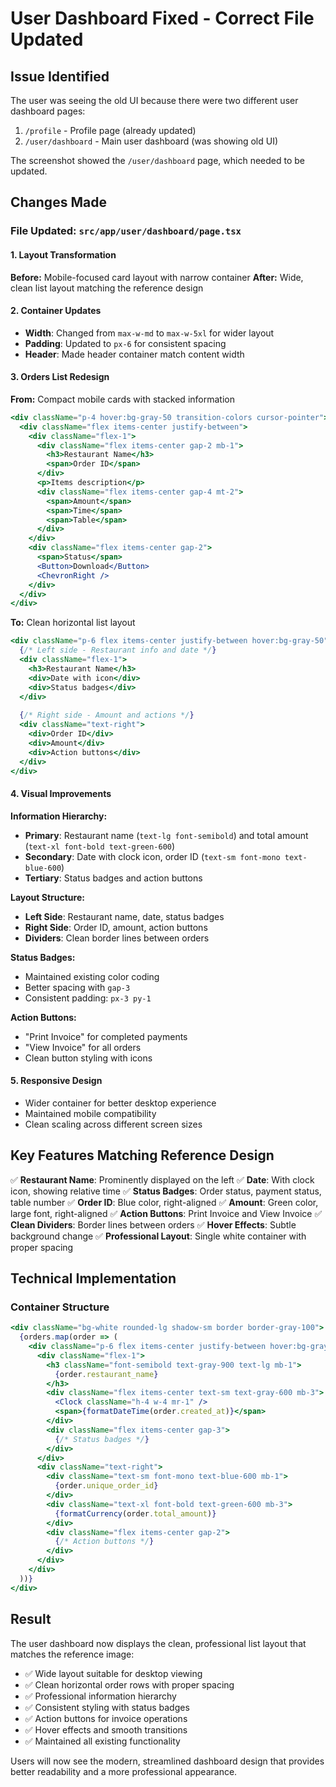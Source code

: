 # User Dashboard Fixed - Correct File Updated

## Issue Identified
The user was seeing the old UI because there were two different user dashboard pages:
1. `/profile` - Profile page (already updated)
2. `/user/dashboard` - Main user dashboard (was showing old UI)

The screenshot showed the `/user/dashboard` page, which needed to be updated.

## Changes Made

### File Updated: `src/app/user/dashboard/page.tsx`

#### 1. Layout Transformation
**Before:** Mobile-focused card layout with narrow container
**After:** Wide, clean list layout matching the reference design

#### 2. Container Updates
- **Width**: Changed from `max-w-md` to `max-w-5xl` for wider layout
- **Padding**: Updated to `px-6` for consistent spacing
- **Header**: Made header container match content width

#### 3. Orders List Redesign

**From:** Compact mobile cards with stacked information
```jsx
<div className="p-4 hover:bg-gray-50 transition-colors cursor-pointer">
  <div className="flex items-center justify-between">
    <div className="flex-1">
      <div className="flex items-center gap-2 mb-1">
        <h3>Restaurant Name</h3>
        <span>Order ID</span>
      </div>
      <p>Items description</p>
      <div className="flex items-center gap-4 mt-2">
        <span>Amount</span>
        <span>Time</span>
        <span>Table</span>
      </div>
    </div>
    <div className="flex items-center gap-2">
      <span>Status</span>
      <Button>Download</Button>
      <ChevronRight />
    </div>
  </div>
</div>
```

**To:** Clean horizontal list layout
```jsx
<div className="p-6 flex items-center justify-between hover:bg-gray-50">
  {/* Left side - Restaurant info and date */}
  <div className="flex-1">
    <h3>Restaurant Name</h3>
    <div>Date with icon</div>
    <div>Status badges</div>
  </div>
  
  {/* Right side - Amount and actions */}
  <div className="text-right">
    <div>Order ID</div>
    <div>Amount</div>
    <div>Action buttons</div>
  </div>
</div>
```

#### 4. Visual Improvements

**Information Hierarchy:**
- **Primary**: Restaurant name (`text-lg font-semibold`) and total amount (`text-xl font-bold text-green-600`)
- **Secondary**: Date with clock icon, order ID (`text-sm font-mono text-blue-600`)
- **Tertiary**: Status badges and action buttons

**Layout Structure:**
- **Left Side**: Restaurant name, date, status badges
- **Right Side**: Order ID, amount, action buttons
- **Dividers**: Clean border lines between orders

**Status Badges:**
- Maintained existing color coding
- Better spacing with `gap-3`
- Consistent padding: `px-3 py-1`

**Action Buttons:**
- "Print Invoice" for completed payments
- "View Invoice" for all orders
- Clean button styling with icons

#### 5. Responsive Design
- Wider container for better desktop experience
- Maintained mobile compatibility
- Clean scaling across different screen sizes

## Key Features Matching Reference Design

✅ **Restaurant Name**: Prominently displayed on the left
✅ **Date**: With clock icon, showing relative time
✅ **Status Badges**: Order status, payment status, table number
✅ **Order ID**: Blue color, right-aligned
✅ **Amount**: Green color, large font, right-aligned
✅ **Action Buttons**: Print Invoice and View Invoice
✅ **Clean Dividers**: Border lines between orders
✅ **Hover Effects**: Subtle background change
✅ **Professional Layout**: Single white container with proper spacing

## Technical Implementation

### Container Structure
```jsx
<div className="bg-white rounded-lg shadow-sm border border-gray-100">
  {orders.map(order => (
    <div className="p-6 flex items-center justify-between hover:bg-gray-50 border-b">
      <div className="flex-1">
        <h3 className="font-semibold text-gray-900 text-lg mb-1">
          {order.restaurant_name}
        </h3>
        <div className="flex items-center text-sm text-gray-600 mb-3">
          <Clock className="h-4 w-4 mr-1" />
          <span>{formatDateTime(order.created_at)}</span>
        </div>
        <div className="flex items-center gap-3">
          {/* Status badges */}
        </div>
      </div>
      <div className="text-right">
        <div className="text-sm font-mono text-blue-600 mb-1">
          {order.unique_order_id}
        </div>
        <div className="text-xl font-bold text-green-600 mb-3">
          {formatCurrency(order.total_amount)}
        </div>
        <div className="flex items-center gap-2">
          {/* Action buttons */}
        </div>
      </div>
    </div>
  ))}
</div>
```

## Result
The user dashboard now displays the clean, professional list layout that matches the reference image:

- ✅ Wide layout suitable for desktop viewing
- ✅ Clean horizontal order rows with proper spacing
- ✅ Professional information hierarchy
- ✅ Consistent styling with status badges
- ✅ Action buttons for invoice operations
- ✅ Hover effects and smooth transitions
- ✅ Maintained all existing functionality

Users will now see the modern, streamlined dashboard design that provides better readability and a more professional appearance.